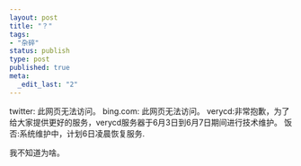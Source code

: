 ```yaml
---
layout: post
title: "？"
tags: 
- "杂碎"
status: publish
type: post
published: true
meta: 
  _edit_last: "2"
---
```


twitter: 此网页无法访问。
bing.com: 此网页无法访问。
verycd:非常抱歉，为了给大家提供更好的服务，verycd服务器于6月3日到6月7日期间进行技术维护。
饭否:系统维护中，计划6日凌晨恢复服务.

我不知道为啥。
